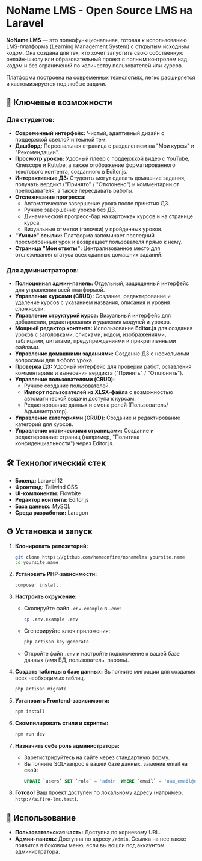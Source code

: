 # NoName LMS - Open Source LMS на Laravel

**NoName LMS** — это полнофункциональная, готовая к использованию LMS-платформа (Learning Management System) с открытым исходным кодом. Она создана для тех, кто хочет запустить свою собственную онлайн-школу или образовательный проект с полным контролем над кодом и без ограничений по количеству пользователей или курсов.

Платформа построена на современных технологиях, легко расширяется и кастомизируется под любые задачи.

## 🚀 Ключевые возможности

### Для студентов:

* **Современный интерфейс:** Чистый, адаптивный дизайн с поддержкой светлой и темной тем.
* **Дашборд:** Персональная страница с разделением на "Мои курсы" и "Рекомендации".
* **Просмотр уроков:** Удобный плеер с поддержкой видео с YouTube, Kinescope и Rutube, а также отображение форматированного текстового контента, созданного в Editor.js.
* **Интерактивные ДЗ:** Студенты могут сдавать домашние задания, получать вердикт ("Принято" / "Отклонено") и комментарии от преподавателя, а также пересдавать работы.
* **Отслеживание прогресса:**
    * Автоматическое завершение урока после принятия ДЗ.
    * Ручное завершение уроков без ДЗ.
    * Динамический прогресс-бар на карточках курсов и на странице курса.
    * Визуальные отметки (галочки) у пройденных уроков.
* **"Умные" ссылки:** Платформа запоминает последний просмотренный урок и возвращает пользователя прямо к нему.
* **Страница "Мои ответы":** Централизованное место для отслеживания статуса всех сданных домашних заданий.

### Для администраторов:

* **Полноценная админ-панель:** Отдельный, защищенный интерфейс для управления всей платформой.
* **Управление курсами (CRUD):** Создание, редактирование и удаление курсов с указанием названия, описания и уровня сложности.
* **Управление структурой курса:** Визуальный интерфейс для добавления, редактирования и удаления модулей и уроков.
* **Мощный редактор контента:** Использование **Editor.js** для создания уроков с заголовками, списками, кодом, изображениями, таблицами, цитатами, предупреждениями и прикрепленными файлами.
* **Управление домашними заданиями:** Создание ДЗ с несколькими вопросами для любого урока.
* **Проверка ДЗ:** Удобный интерфейс для проверки работ, оставления комментариев и вынесения вердикта ("Принять" / "Отклонить").
* **Управление пользователями (CRUD):**
    * Ручное создание пользователей.
    * **Импорт пользователей из XLSX-файла** с возможностью автоматической выдачи доступа к курсам.
    * Редактирование данных и смена ролей (Пользователь/Администратор).
* **Управление категориями (CRUD):** Создание и редактирование категорий для курсов.
* **Управление статическими страницами:** Создание и редактирование страниц (например, "Политика конфиденциальности") через Editor.js.

## 🛠️ Технологический стек

* **Бэкенд:** Laravel 12
* **Фронтенд:** Tailwind CSS
* **UI-компоненты:** Flowbite
* **Редактор контента:** Editor.js
* **База данных:** MySQL
* **Среда разработки:** Laragon

## ⚙️ Установка и запуск

1.  **Клонировать репозиторий:**

    ```bash
    git clone https://github.com/homeonfire/nonamelms yoursite.name
    cd yoursite.name
    ```

2.  **Установить PHP-зависимости:**

    ```bash
    composer install
    ```

3.  **Настроить окружение:**

    * Скопируйте файл `.env.example` в `.env`:
      ```bash
      cp .env.example .env
      ```
    * Сгенерируйте ключ приложения:
      ```bash
      php artisan key:generate
      ```
    * Откройте файл `.env` и настройте подключение к вашей базе данных (имя БД, пользователь, пароль).

4.  **Создать таблицы в базе данных:**
    Выполните миграции для создания всех необходимых таблиц.

    ```bash
    php artisan migrate
    ```

5.  **Установить Frontend-зависимости:**

    ```bash
    npm install
    ```

6.  **Скомпилировать стили и скрипты:**

    ```bash
    npm run dev
    ```

7.  **Назначить себе роль администратора:**

    * Зарегистрируйтесь на сайте через стандартную форму.
    * Выполните SQL-запрос в вашей базе данных, заменив email на свой:
      ```sql
      UPDATE `users` SET `role` = 'admin' WHERE `email` = 'ваш_email@example.com';
      ```

8.  **Готово\!** Ваш проект доступен по локальному адресу (например, `http://aifire-lms.test`).

## 📖 Использование

* **Пользовательская часть:** Доступна по корневому URL.
* **Админ-панель:** Доступна по адресу `/admin`. Ссылка на нее также появится в боковом меню, если вы вошли под аккаунтом администратора.
